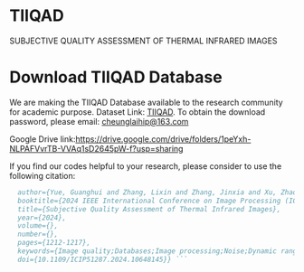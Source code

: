 # TIIQAD
SUBJECTIVE QUALITY ASSESSMENT OF THERMAL INFRARED IMAGES

# Download TIIQAD Database
We are making the TIIQAD Database available to the research community for academic purpose.
Dataset Link: [TIIQAD](https://pan.baidu.com/s/1PS7WJH3AwDXWpxop-GRrUA).
To obtain the download password, please email: cheunglaihip@163.com

Google Drive link:https://drive.google.com/drive/folders/1peYxh-NLPAFVvrTB-VVAq1sD2645pW-f?usp=sharing

If you find our codes helpful to your research, please consider to use the following citation:

```bibtex @INPROCEEDINGS{10648145,
  author={Yue, Guanghui and Zhang, Lixin and Zhang, Jinxia and Xu, Zhaofei and Wang, Shuigen and Zhou, Tianwei and Gong, Yuanhao and Zhou, Wei},
  booktitle={2024 IEEE International Conference on Image Processing (ICIP)}, 
  title={Subjective Quality Assessment of Thermal Infrared Images}, 
  year={2024},
  volume={},
  number={},
  pages={1212-1217},
  keywords={Image quality;Databases;Image processing;Noise;Dynamic range;Thermal conductivity;Distortion;Thermal infrared images;image quality assessment;subjective assessment;no reference},
  doi={10.1109/ICIP51287.2024.10648145}} ```
